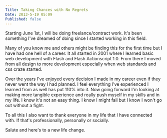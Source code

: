 ```yaml
---
Title: Taking Chances with No Regrets
Date: 2013-5-19 05:09
Published: false
---
```


Starting June 1st, I will be doing freelance/contract work. It's been something I've dreamed of doing since I started working in this field. 

Many of you know me and others might be finding this for the first time but I have had one hell of a career. It all started in 2001 where I learned basic web development with Flash and Flash Actionscript 1.0. From there I moved from all design to more development especially when web standards and css craze started.

Over the years I've enjoyed every decision I made in my career even if they never went the way I had planned. I feel everything I've experienced I learned from as well has put 110% into it. Now going forward I'm looking at making more tangible experience and really push myself in my skills and in my life. I know it's not an easy thing. I know I might fail but I know I won't go out without a fight. 

To all this I also want to thank everyone in my life that I have connected with. If that's professionally, personally or socially. 

Salute and here's to a new life change.